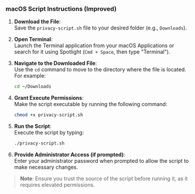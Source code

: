 ### macOS Script Instructions (Improved)

1. **Download the File**:  
   Save the `privacy-script.sh` file to your desired folder (e.g., `Downloads`).

2. **Open Terminal**:  
   Launch the Terminal application from your macOS Applications or search for it using Spotlight (`Cmd + Space`, then type "Terminal").

3. **Navigate to the Downloaded File**:  
   Use the `cd` command to move to the directory where the file is located. For example:  
   ```bash
   cd ~/Downloads
   ```

4. **Grant Execute Permissions**:  
   Make the script executable by running the following command:  
   ```bash
   chmod +x privacy-script.sh
   ```

5. **Run the Script**:  
   Execute the script by typing:  
   ```bash
   ./privacy-script.sh
   ```

6. **Provide Administrator Access (if prompted)**:  
   Enter your administrator password when prompted to allow the script to make necessary changes.  

> **Note**: Ensure you trust the source of the script before running it, as it requires elevated permissions.

